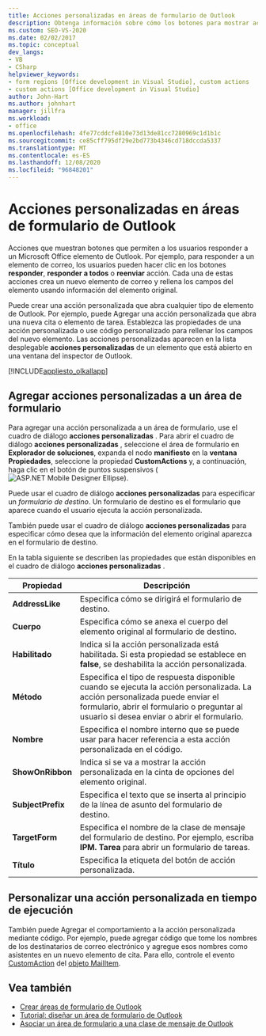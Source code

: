 ```yaml
---
title: Acciones personalizadas en áreas de formulario de Outlook
description: Obtenga información sobre cómo los botones para mostrar acciones, como responder y responder a todos, permiten a los usuarios responder a un Microsoft Office elemento de Outlook.
ms.custom: SEO-VS-2020
ms.date: 02/02/2017
ms.topic: conceptual
dev_langs:
- VB
- CSharp
helpviewer_keywords:
- form regions [Office development in Visual Studio], custom actions
- custom actions [Office development in Visual Studio]
author: John-Hart
ms.author: johnhart
manager: jillfra
ms.workload:
- office
ms.openlocfilehash: 4fe77cddcfe810e73d13de81cc7280969c1d1b1c
ms.sourcegitcommit: ce85cff795df29e2bd773b4346cd718dccda5337
ms.translationtype: MT
ms.contentlocale: es-ES
ms.lasthandoff: 12/08/2020
ms.locfileid: "96848201"
---
```

# <a name="custom-actions-in-outlook-form-regions"></a>Acciones personalizadas en áreas de formulario de Outlook
  Acciones que muestran botones que permiten a los usuarios responder a un Microsoft Office elemento de Outlook. Por ejemplo, para responder a un elemento de correo, los usuarios pueden hacer clic en los botones **responder**, **responder a todos** o **reenviar** acción. Cada una de estas acciones crea un nuevo elemento de correo y rellena los campos del elemento usando información del elemento original.

 Puede crear una acción personalizada que abra cualquier tipo de elemento de Outlook. Por ejemplo, puede Agregar una acción personalizada que abra una nueva cita o elemento de tarea. Establezca las propiedades de una acción personalizada o use código personalizado para rellenar los campos del nuevo elemento. Las acciones personalizadas aparecen en la lista desplegable **acciones personalizadas** de un elemento que está abierto en una ventana del inspector de Outlook.

 [!INCLUDE[appliesto_olkallapp](../vsto/includes/appliesto-olkallapp-md.md)]

## <a name="add-custom-actions-to-a-form-region"></a>Agregar acciones personalizadas a un área de formulario
 Para agregar una acción personalizada a un área de formulario, use el cuadro de diálogo **acciones personalizadas** . Para abrir el cuadro de diálogo **acciones personalizadas** , seleccione el área de formulario en **Explorador de soluciones**, expanda el nodo **manifiesto** en la **ventana Propiedades**, seleccione la propiedad **CustomActions** y, a continuación, haga clic en el botón de puntos suspensivos (![ASP.NET Mobile Designer Ellipse](../sharepoint/media/mwellipsis.gif "Elipse del Diseñador de ASP.NET Mobile")).

 Puede usar el cuadro de diálogo **acciones personalizadas** para especificar un *formulario de destino*. Un formulario de destino es el formulario que aparece cuando el usuario ejecuta la acción personalizada.

 También puede usar el cuadro de diálogo **acciones personalizadas** para especificar cómo desea que la información del elemento original aparezca en el formulario de destino.

 En la tabla siguiente se describen las propiedades que están disponibles en el cuadro de diálogo **acciones personalizadas** .

|Propiedad|Descripción|
|--------------|-----------------|
|**AddressLike**|Especifica cómo se dirigirá el formulario de destino.|
|**Cuerpo**|Especifica cómo se anexa el cuerpo del elemento original al formulario de destino.|
|**Habilitado**|Indica si la acción personalizada está habilitada. Si esta propiedad se establece en **false**, se deshabilita la acción personalizada.|
|**Método**|Especifica el tipo de respuesta disponible cuando se ejecuta la acción personalizada. La acción personalizada puede enviar el formulario, abrir el formulario o preguntar al usuario si desea enviar o abrir el formulario.|
|**Nombre**|Especifica el nombre interno que se puede usar para hacer referencia a esta acción personalizada en el código.|
|**ShowOnRibbon**|Indica si se va a mostrar la acción personalizada en la cinta de opciones del elemento original.|
|**SubjectPrefix**|Especifica el texto que se inserta al principio de la línea de asunto del formulario de destino.|
|**TargetForm**|Especifica el nombre de la clase de mensaje del formulario de destino. Por ejemplo, escriba **IPM. Tarea** para abrir un formulario de tareas.|
|**Título**|Especifica la etiqueta del botón de acción personalizada.|

## <a name="customize-a-custom-action-at-run-time"></a>Personalizar una acción personalizada en tiempo de ejecución
 También puede Agregar el comportamiento a la acción personalizada mediante código. Por ejemplo, puede agregar código que tome los nombres de los destinatarios de correo electrónico y agregue esos nombres como asistentes en un nuevo elemento de cita. Para ello, controle el evento [CustomAction](/office/vba/api/Outlook.MailItem.CustomAction) del [objeto MailItem](/office/vba/api/Outlook.MailItem).

## <a name="see-also"></a>Vea también
- [Crear áreas de formulario de Outlook](../vsto/creating-outlook-form-regions.md)
- [Tutorial: diseñar un área de formulario de Outlook](../vsto/walkthrough-designing-an-outlook-form-region.md)
- [Asociar un área de formulario a una clase de mensaje de Outlook](../vsto/associating-a-form-region-with-an-outlook-message-class.md)
